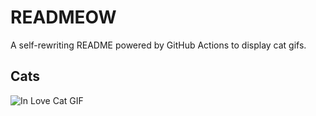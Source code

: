 # READMEOW

A self-rewriting README powered by GitHub Actions to display cat gifs.

## Cats

![In Love Cat GIF](https://media2.giphy.com/media/v1.Y2lkPTlhY2QwMmRheW9wMTVjbjEweHlhNWVzajMwZ2hxemVucW15b3d1NXFhdmFvOG93ayZlcD12MV9naWZzX3NlYXJjaCZjdD1n/MDJ9IbxxvDUQM/200.gif)
